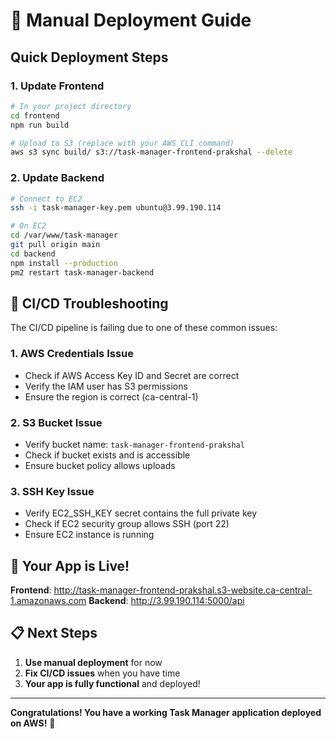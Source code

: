 # 🚀 Manual Deployment Guide

## Quick Deployment Steps

### 1. Update Frontend
```bash
# In your project directory
cd frontend
npm run build

# Upload to S3 (replace with your AWS CLI command)
aws s3 sync build/ s3://task-manager-frontend-prakshal --delete
```

### 2. Update Backend
```bash
# Connect to EC2
ssh -i task-manager-key.pem ubuntu@3.99.190.114

# On EC2
cd /var/www/task-manager
git pull origin main
cd backend
npm install --production
pm2 restart task-manager-backend
```

## 🔧 CI/CD Troubleshooting

The CI/CD pipeline is failing due to one of these common issues:

### 1. AWS Credentials Issue
- Check if AWS Access Key ID and Secret are correct
- Verify the IAM user has S3 permissions
- Ensure the region is correct (ca-central-1)

### 2. S3 Bucket Issue
- Verify bucket name: `task-manager-frontend-prakshal`
- Check if bucket exists and is accessible
- Ensure bucket policy allows uploads

### 3. SSH Key Issue
- Verify EC2_SSH_KEY secret contains the full private key
- Check if EC2 security group allows SSH (port 22)
- Ensure EC2 instance is running

## 🎉 Your App is Live!

**Frontend**: http://task-manager-frontend-prakshal.s3-website.ca-central-1.amazonaws.com
**Backend**: http://3.99.190.114:5000/api

## 📋 Next Steps

1. **Use manual deployment** for now
2. **Fix CI/CD issues** when you have time
3. **Your app is fully functional** and deployed!

---

**Congratulations! You have a working Task Manager application deployed on AWS!** 🎉
